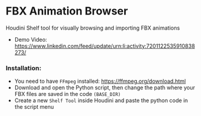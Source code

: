# FBX Animation Browser
Houdini Shelf tool for visually browsing and importing FBX animations
- Demo Video: https://www.linkedin.com/feed/update/urn:li:activity:7201122535910838273/
### Installation:
- You need to have `FFmpeg` installed: https://ffmpeg.org/download.html
- Download and open the Python script, then change the path where your FBX files are saved in the code `(BASE_DIR)`
- Create a new `Shelf Tool` inside Houdini and paste the python code in the script menu
  
